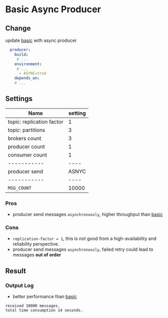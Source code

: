 # Basic Async Producer

## Change
update [basic](../basic/) with async producer

```yaml
  producer:
    build:
     # ...
    environment: 
     # ...
      - ASYNC=true 
    depends_on:
    # ...
``` 


## Settings
| Name                     	| setting 	|
|--------------------------	|---------	|
| topic: replication factor | 1       	|
| topic: partitions         | 3       	|
| brokers count            	| 3       	|
| producer count           	| 1       	|
| consumer count           	| 1       	|
| -----------           	  | ----     	|
| producer send           	| ASNYC  	  |
| -----------           	  | ----      |
| `MSG_COUNT`               | 10000     |


### Pros
- producer send messages `asynchronously`, higher throughput than [basic](../basic/)

### Cons
- `replication-factor = 1`,  this is not good from a high-availability and reliability perspective. 
- producer send messages `asynchronously`, failed retry could lead to messages **out of order**

## Result
### Output Log
- better performance than [basic](../basic/)
```
received 10000 messages. 
total time consumption 14 seconds.
```